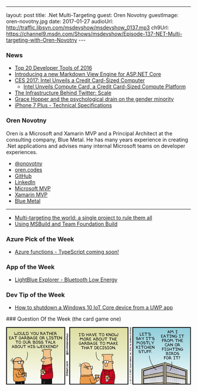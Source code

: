---
layout: post
title: .Net Multi-Targeting
guest: Oren Novotny
guestImage: oren-novotny.jpg
date: 2017-01-27
audioUrl: http://traffic.libsyn.com/msdevshow/msdevshow_0137.mp3
ch9Url: https://channel9.msdn.com/Shows/msdevshow/Episode-137-NET-Multi-targeting-with-Oren-Novotny
--- 

### News

 - [Top 20 Developer Tools of 2016](https://blog.axosoft.com/2016/12/29/top-20-developer-tools-2016)
 - [Introducing a new Markdown View Engine for ASP.NET Core](http://www.hishambinateya.com/introducing-a-new-markdown-view-engine-for-asp.net-core)
 - [CES 2017: Intel Unveils a Credit Card-Sized Computer](https://www.thurrott.com/hardware/88336/ces-2017-intel-unveils-credit-card-sized-computer)
    - [Intel Unveils Compute Card, a Credit Card-Sized Compute Platform](https://newsroom.intel.com/news/intel-unveils-intel-compute-card-credit-card-sized-compute-platform/)
 - [The Infrastructure Behind Twitter: Scale](https://blog.twitter.com/2017/the-infrastructure-behind-twitter-scale)
 - [Grace Hopper and the psychological drain on the gender minority](https://medium.com/code-like-a-girl/grace-hopper-and-the-psychological-drain-on-the-gender-minority-be3ff348f2ff#.rmuampncw)
 - [iPhone 7 Plus - Technical Specifications](https://support.apple.com/kb/SP744?viewlocale=en_US&locale=en_US)
 
### Oren Novotny

Oren is a Microsoft and Xamarin MVP and a Principal Architect at the consulting company, Blue Metal. He has many years experience in creating .Net applications and advises many internal Microsoft teams on developer experiences.

 - [@onovotny](https://twitter.com/onovotny)
 - [oren.codes](https://oren.codes/)
 - [GitHub](https://github.com/onovotny)
 - [LinkedIn](https://www.linkedin.com/in/orennovotny)
 - [Microsoft MVP](https://mvp.microsoft.com/en-us/PublicProfile/5000913)
 - [Xamarin MVP](https://www.xamarin.com/mvp)
 - [Blue Metal](https://www.bluemetal.com/Team/Novotny-Oren)

------------------------------------------------------------------------

 - [Multi-targeting the world: a single project to rule them all](https://oren.codes/2017/01/04/multi-targeting-the-world-a-single-project-to-rule-them-all/)
 - [Using MSBuild and Team Foundation Build](https://www.amazon.com/Inside-Microsoft-Build-Engine-Foundation-ebook/dp/B00JDMPDLM/ref=la_B002BM214I_1_1?s=books&ie=UTF8&qid=1485468188&sr=1-1)

### Azure Pick of the Week

 - [Azure functions - TypeScript coming soon!](https://twitter.com/ytechie/status/824312159597268992)

### App of the Week

 - [LightBlue Explorer - Bluetooth Low Energy](https://itunes.apple.com/us/app/lightblue-explorer-bluetooth/id557428110?mt=8)

### Dev Tip of the Week

 - [How to shutdown a Windows 10 IoT Core device from a UWP app](https://marcominerva.wordpress.com/2016/12/13/how-to-shutdown-a-windows-10-iot-core-device-from-a-uwp-app/)

### Question Of the Week (the card game one)

![Dilbert asks our question of the week](dilbert.gif)